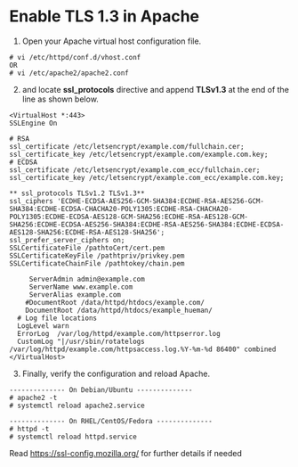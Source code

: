 # Enable TLS 1.3 in Apache

1. Open your Apache virtual host configuration file. 


```
# vi /etc/httpd/conf.d/vhost.conf
OR
# vi /etc/apache2/apache2.conf
```
2. and locate **ssl_protocols** directive and append **TLSv1.3** at the end of the line as shown below.

```
<VirtualHost *:443>
SSLEngine On

# RSA
ssl_certificate /etc/letsencrypt/example.com/fullchain.cer;
ssl_certificate_key /etc/letsencrypt/example.com/example.com.key;
# ECDSA
ssl_certificate /etc/letsencrypt/example.com_ecc/fullchain.cer;
ssl_certificate_key /etc/letsencrypt/example.com_ecc/example.com.key;

** ssl_protocols TLSv1.2 TLSv1.3**
ssl_ciphers 'ECDHE-ECDSA-AES256-GCM-SHA384:ECDHE-RSA-AES256-GCM-SHA384:ECDHE-ECDSA-CHACHA20-POLY1305:ECDHE-RSA-CHACHA20-POLY1305:ECDHE-ECDSA-AES128-GCM-SHA256:ECDHE-RSA-AES128-GCM-SHA256:ECDHE-ECDSA-AES256-SHA384:ECDHE-RSA-AES256-SHA384:ECDHE-ECDSA-AES128-SHA256:ECDHE-RSA-AES128-SHA256';
ssl_prefer_server_ciphers on;
SSLCertificateFile /pathtoCert/cert.pem
SSLCertificateKeyFile /pathtpriv/privkey.pem
SSLCertificateChainFile /pathtokey/chain.pem

     ServerAdmin admin@example.com
     ServerName www.example.com
     ServerAlias example.com
    #DocumentRoot /data/httpd/htdocs/example.com/
    DocumentRoot /data/httpd/htdocs/example_hueman/
  # Log file locations
  LogLevel warn
  ErrorLog  /var/log/httpd/example.com/httpserror.log
  CustomLog "|/usr/sbin/rotatelogs /var/log/httpd/example.com/httpsaccess.log.%Y-%m-%d 86400" combined
</VirtualHost>
```
3. Finally, verify the configuration and reload Apache.
```
-------------- On Debian/Ubuntu -------------- 
# apache2 -t
# systemctl reload apache2.service

-------------- On RHEL/CentOS/Fedora --------------
# httpd -t
# systemctl reload httpd.service
```


Read https://ssl-config.mozilla.org/ for further details if needed
